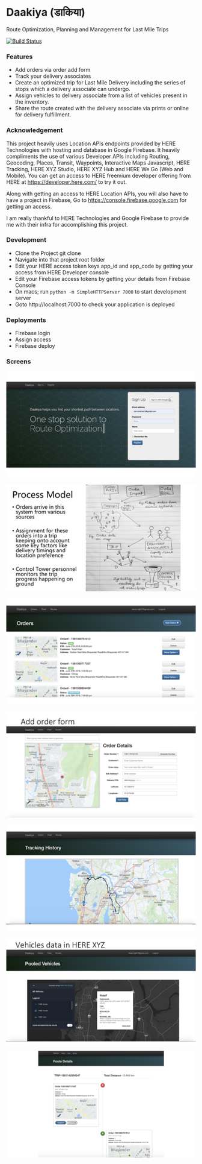 # Daakiya (डाकिया)

Route Optimization, Planning and Management for Last Mile Trips

[![Build Status](https://travis-ci.org/deadnight7/daakiya.svg?branch=master)](https://travis-ci.org/deadnight7/daakiya)

### Features
- Add orders via order add form
- Track your delivery associates 
- Create an optimized trip for Last Mile Delivery including the series of stops which a delivery associate can undergo.
- Assign vehicles to delivery associate from a list of vehicles present in the inventory.
- Share the route created with the delivery associate via prints or online for delivery fulfillment.

### Acknowledgement
This project heavily uses Location APIs endpoints provided by HERE Technologies with hosting and database in Google Firebase. 
It heavily compliments the use of various Developer APIs including Routing, Geocoding, Places, Transit, Waypoints, Interactive Maps Javascript, HERE Tracking, HERE XYZ Studio, HERE XYZ Hub and HERE We Go (Web and Mobile). 
You can get an access to HERE
freemium developer offering from HERE at https://developer.here.com/ to try it out.

Along with getting an access to HERE Location APIs, you will also have to have a project in Firebase, Go to https://console.firebase.google.com for getting an access.

I am really thankful to HERE Technologies and Google Firebase to provide me with their infra for accomplishing this project. 

### Development
- Clone the Project git clone <url>
- Navigate into that project root folder
- Edit your HERE access token keys app_id and app_code by getting your access from HERE Developer console
- Edit your Firebase access tokens by getting your details from Firebase Console
- On macs; run `python -m SimpleHTTPServer 7000` to start development server 
- Goto http://localhost:7000 to check your application is deployed

### Deployments
- Firebase login
- Assign access 
- Firebase deploy

### Screens 
![Frontpage](./img/Screenshots/p1de3spn2j1vgq1cak197igg516044-2.jpg)

![Process Model](./img/Screenshots/p1de3spn2j1vgq1cak197igg516044-1.jpg)

![Order List View](./img/Screenshots/p1de3spn2j1vgq1cak197igg516044-3.jpg)

![Add Order Form](./img/Screenshots/p1de3spn2j1vgq1cak197igg516044-4.jpg)

![Delivery Boy Tracking](./img/Screenshots/p1de3spn2j1vgq1cak197igg516044-7.jpg)

![Vehicle Selection in HERE XYZ Spaces](./img/Screenshots/p1de3spn2j1vgq1cak197igg516044-8.jpg) 

![Trip Creation and Delivery](./img/Screenshots/p1de3spn2j1vgq1cak197igg516044-9.jpg) 

